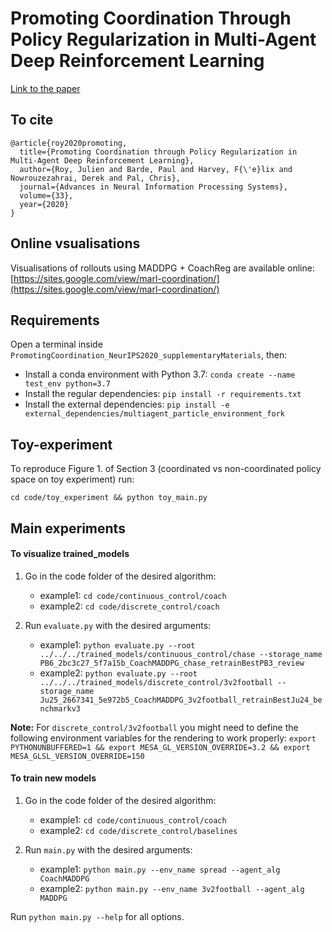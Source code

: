 # Promoting Coordination Through Policy Regularization in Multi-Agent Deep Reinforcement Learning

[Link to the paper](https://papers.nips.cc/paper/2020/hash/b628386c9b92481fab68fbf284bd6a64-Abstract.html)

## To cite
```
@article{roy2020promoting,
  title={Promoting Coordination through Policy Regularization in Multi-Agent Deep Reinforcement Learning},
  author={Roy, Julien and Barde, Paul and Harvey, F{\'e}lix and Nowrouzezahrai, Derek and Pal, Chris},
  journal={Advances in Neural Information Processing Systems},
  volume={33},
  year={2020}
}
```

## Online vsualisations

Visualisations of rollouts using MADDPG + CoachReg are available online:
[https://sites.google.com/view/marl-coordination/](https://sites.google.com/view/marl-coordination/)
 
## Requirements

Open a terminal inside `PromotingCoordination_NeurIPS2020_supplementaryMaterials`, then:
* Install a conda environment with Python 3.7: `conda create --name test_env python=3.7`
* Install the regular dependencies: `pip install -r requirements.txt`
* Install the external dependencies: `pip install -e external_dependencies/multiagent_particle_environment_fork`

## Toy-experiment

To reproduce Figure 1. of Section 3 (coordinated vs non-coordinated policy space on toy experiment) run:
```
cd code/toy_experiment && python toy_main.py
```

## Main experiments

#### To visualize trained_models

1. Go in the code folder of the desired algorithm:
    * example1: `cd code/continuous_control/coach`
    * example2: `cd code/discrete_control/coach`

2. Run `evaluate.py` with the desired arguments:
    * example1: `python evaluate.py --root ../../../trained_models/continuous_control/chase --storage_name PB6_2bc3c27_5f7a15b_CoachMADDPG_chase_retrainBestPB3_review`
    * example2: `python evaluate.py --root ../../../trained_models/discrete_control/3v2football --storage_name Ju25_2667341_5e972b5_CoachMADDPG_3v2football_retrainBestJu24_benchmarkv3`

**Note:** For `discrete_control/3v2football` you might need to define the following environment variables for the rendering to work properly: `export PYTHONUNBUFFERED=1 && export MESA_GL_VERSION_OVERRIDE=3.2 && export MESA_GLSL_VERSION_OVERRIDE=150`

#### To train new models

1. Go in the code folder of the desired algorithm:
    * example1: `cd code/continuous_control/coach`
    * example2: `cd code/discrete_control/baselines`

2. Run `main.py` with the desired arguments:
    * example1: `python main.py --env_name spread --agent_alg CoachMADDPG`
    * example2: `python main.py --env_name 3v2football --agent_alg MADDPG`

Run `python main.py --help` for all options.
